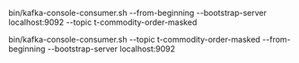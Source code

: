 bin/kafka-console-consumer.sh --from-beginning --bootstrap-server localhost:9092 --topic t-commodity-order-masked

bin/kafka-console-consumer.sh --topic t-commodity-order-masked --from-beginning --bootstrap-server localhost:9092
